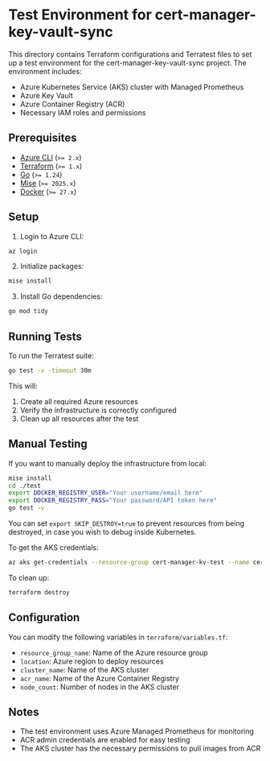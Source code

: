 # Test Environment for cert-manager-key-vault-sync

This directory contains Terraform configurations and Terratest files to set up a test environment for the cert-manager-key-vault-sync project. The environment includes:

- Azure Kubernetes Service (AKS) cluster with Managed Prometheus
- Azure Key Vault
- Azure Container Registry (ACR)
- Necessary IAM roles and permissions

## Prerequisites

- [Azure CLI](https://learn.microsoft.com/en-us/cli/azure/install-azure-cli#install) (`>= 2.x`)
- [Terraform](https://developer.hashicorp.com/terraform/tutorials/aws-get-started/install-cli) (`>= 1.x`)
- [Go](https://go.dev/doc/install) (`>= 1.24`)
- [Mise](https://mise.jdx.dev/getting-started.html#getting-started) (`>= 2025.x`)
- [Docker](https://docs.docker.com/desktop/) (`>= 27.x`)

## Setup

1. Login to Azure CLI:

```bash
az login
```

2. Initialize packages:

```bash
mise install
```

3. Install Go dependencies:

```bash
go mod tidy
```

## Running Tests

To run the Terratest suite:

```bash
go test -v -timeout 30m
```

This will:

1. Create all required Azure resources
2. Verify the infrastructure is correctly configured
3. Clean up all resources after the test

## Manual Testing

If you want to manually deploy the infrastructure from local:

```bash
mise install
cd ./test
export DOCKER_REGISTRY_USER="Your username/email here"
export DOCKER_REGISTRY_PASS="Your password/API token here"
go test -v
```

You can set `export SKIP_DESTROY=true` to prevent resources from being destroyed, in case you wish to debug inside Kubernetes.

To get the AKS credentials:

```bash
az aks get-credentials --resource-group cert-manager-kv-test --name cert-manager-kv-test
```

To clean up:

```bash
terraform destroy
```

## Configuration

You can modify the following variables in `terraform/variables.tf`:

- `resource_group_name`: Name of the Azure resource group
- `location`: Azure region to deploy resources
- `cluster_name`: Name of the AKS cluster
- `acr_name`: Name of the Azure Container Registry
- `node_count`: Number of nodes in the AKS cluster

## Notes

- The test environment uses Azure Managed Prometheus for monitoring
- ACR admin credentials are enabled for easy testing
- The AKS cluster has the necessary permissions to pull images from ACR
